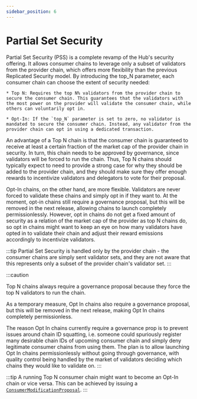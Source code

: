 ```yaml
---
sidebar_position: 6
---
```


# Partial Set Security

Partial Set Security (PSS) is a complete revamp of the Hub's security offering. It allows consumer chains to leverage only a subset of validators from the provider chain, which offers more flexibility than the previous Replicated Security model. By introducing the top_N parameter, each consumer chain can choose the extent of security needed:

    * Top N: Requires the top N% validators from the provider chain to secure the consumer chain. This guarantees that the validators with the most power on the provider will validate the consumer chain, while others can voluntarily opt in.

    * Opt-In: If the `top_N` parameter is set to zero, no validator is mandated to secure the consumer chain. Instead, any validator from the provider chain can opt in using a dedicated transaction.

An advantage of a Top N chain is that the consumer chain is guaranteed to receive at least a certain fraction of the market cap of the provider chain in security. In turn, this chain needs to be approved by governance, since validators will be forced to run the chain. Thus, Top N chains should typically expect to need to provide a strong case for why they should be added to the provider chain, and they should make sure they offer enough rewards to incentivize validators and delegators to vote for their proposal.

Opt-In chains, on the other hand, are more flexible. Validators are never forced to validate these chains and simply opt in if they want to. At the moment, opt-in chains still require a governance proposal, but this will be removed in the next release, allowing chains to launch completely permissionlessly. However, opt in chains do not get a fixed amount of security as a relation of the market cap of the provider as top N chains do, so opt in chains might want to keep an eye on how many validators have opted in to validate their chain and adjust their reward emissions accordingly to incentivize validators.

:::tip
Partial Set Security is handled only by the provider chain - the consumer chains are simply sent validator sets, and they are not aware that this represents only a subset of the provider chain's validator set.
:::

:::caution

Top N chains always require a governance proposal because they force the top N
validators to run the chain.

As a temporary measure, Opt In chains also require a governance proposal, but this will be removed in the next release, making Opt In chains completely permissionless.

The reason Opt In chains currently require a governance prop is to prevent issues around chain ID squatting, i.e. someone could spuriously register many desirable chain IDs of upcoming consumer chain and simply deny legitimate consumer chains from using them. The plan is to allow launching Opt In chains permissionlessly without going through governance, with quality control being handled by the market of validators deciding which chains they would like to validate on.
:::

:::tip
A running Top N consumer chain might want to become an Opt-In chain or vice versa. This can be achieved by issuing
a [`ConsumerModificationProposal`](./proposals.md#consumermodificationproposal).
:::
